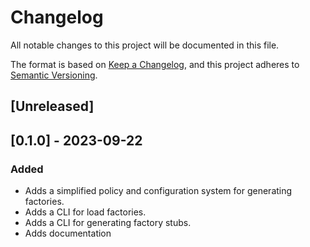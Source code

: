 # Changelog

All notable changes to this project will be documented in this file.

The format is based on [Keep a Changelog](https://keepachangelog.com/en/1.0.0/),
and this project adheres to [Semantic Versioning](https://semver.org/spec/v2.0.0.html).

## [Unreleased]

## [0.1.0] - 2023-09-22

### Added

- Adds a simplified policy and configuration system for generating factories.
- Adds a CLI for load factories.
- Adds a CLI for generating factory stubs.
- Adds documentation
